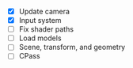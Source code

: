 - [x] Update camera
- [x] Input system
- [ ] Fix shader paths
- [ ] Load models
- [ ] Scene, transform, and geometry
- [ ] CPass